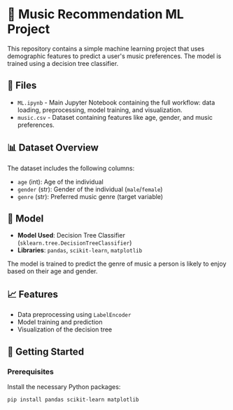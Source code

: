 # 🎵 Music Recommendation ML Project

This repository contains a simple machine learning project that uses demographic features to predict a user's music preferences. The model is trained using a decision tree classifier.

## 📁 Files

- `ML.ipynb` - Main Jupyter Notebook containing the full workflow: data loading, preprocessing, model training, and visualization.
- `music.csv` - Dataset containing features like age, gender, and music preferences.

## 📊 Dataset Overview

The dataset includes the following columns:

- `age` (int): Age of the individual
- `gender` (str): Gender of the individual (`male`/`female`)
- `genre` (str): Preferred music genre (target variable)

## 🧠 Model

- **Model Used**: Decision Tree Classifier (`sklearn.tree.DecisionTreeClassifier`)
- **Libraries**: `pandas`, `scikit-learn`, `matplotlib`

The model is trained to predict the genre of music a person is likely to enjoy based on their age and gender.

## 📈 Features

- Data preprocessing using `LabelEncoder`
- Model training and prediction
- Visualization of the decision tree

## 🚀 Getting Started

### Prerequisites

Install the necessary Python packages:

```bash
pip install pandas scikit-learn matplotlib
